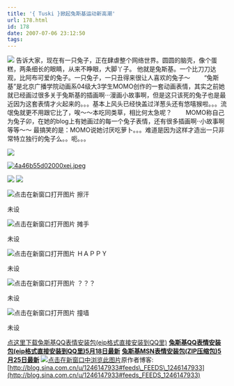 ```yaml
---
title: '{ Tuski }掀起兔斯基运动新高潮'
url: 178.html
id: 178
date: 2007-07-06 23:12:50
tags:
---
```


[](http://cai13.info/blog_pic/2007/07/4a46b55d02000xei.jpeg "4a46b55d02000xei.jpeg")[![](http://photo1.yupoo.com/20070311/173333_220149334_wczyvjej.jpg)](http://photo1.yupoo.com/20070311/173333_220149334_wczyvjej.jpg "异次元の世界 www.X-Force.cn")  告诉大家，现在有一只兔子，正在肆虐整个网络世界。圆圆的脑壳，像个蛋糕，两条细长的眼睛，从来不睁眼，大脚丫子。 他就是兔斯基。一个比刀刀达观，比阿布可爱的兔子。一只兔子，一只丑得来很让人喜欢的兔子～ 　　“兔斯基”是北京广播学院动画系04级大3学生MOMO创作的一套动画表情，其实之前她就已经画过很多关于兔斯基的插画啊···漫画小故事啊，但是这只该死的兔子也是最近因为这套表情才火起来的。。。基本上风头已经快盖过洋葱头还有悠嘻猴啦。。。流氓兔就更不用跟它比了，唉～～本吃同类草，相比何太急呢？ 　　MOMO称自己为兔子卯，在她的blog上有她画过的每一个兔子表情，还有很多插画啊··小故事啊等等～～ 最搞笑的是：MOMO说她讨厌吃萝卜。。。难道是因为这样才造出一只非常特立独行的兔子么。。呃。。。

![](http://www.tusiji.com/images/manhuake.jpg)

[![4a46b55d02000xei.jpeg](http://cai13.info/blog_pic/2007/07/4a46b55d02000xei.jpeg)](http://cai13.info/blog_pic/2007/07/4a46b55d02000xei.jpeg "4a46b55d02000xei.jpeg")

[![](http://www.tusiji.com/images/s3.jpg)](http://blog.sina.com.cn/main/html/showpic.html#url=http://album.sina.com.cn/pic/4a46b55d02000qf4) ![](http://www.tusiji.com/images/t1.jpg)

![](http://www.tusiji.com/images/48f1e44202000n9k.gif "点击在新窗口打开图片") 擦汗

未设

![](http://www.tusiji.com/images/48f1e44202000n9j.gif "点击在新窗口打开图片") 摊手

未设

![](http://www.tusiji.com/images/48f1e44202000n9i.gif "点击在新窗口打开图片") ＨＡＰＰＹ

未设

![](http://www.tusiji.com/images/48f1e44202000n9h.gif "点击在新窗口打开图片") ？？？

未设

![](http://www.tusiji.com/images/48f1e44202000n9g.gif "点击在新窗口打开图片") 撞墙

未设

[点这里下载兔斯基QQ表情安装包(eip格式直接安装到QQ里)](http://www.tusiji.com/tusiji.eip.rar) [**兔斯基QQ表情安装包(eip格式直接安装到QQ里)5月18日最新**](http://www.tusiji.com/tuzki.eip) [**兔斯基MSN表情安装包(ZIP压缩包)5月25日最新**](http://www.tusiji.com/msnemotions.zip) [![点击在新窗口中浏览此图片](http://www.tusiji.com/images/1169527831_0.jpg "点击在新窗口中浏览此图片")](http://www.tusiji.com/images/1169527831_0.jpg)原作者博客:[http://blog.sina.com.cn/u/1246147933#feeds\_FEEDS\_1246147933](http://blog.sina.com.cn/u/1246147933#feeds_FEEDS_1246147933)